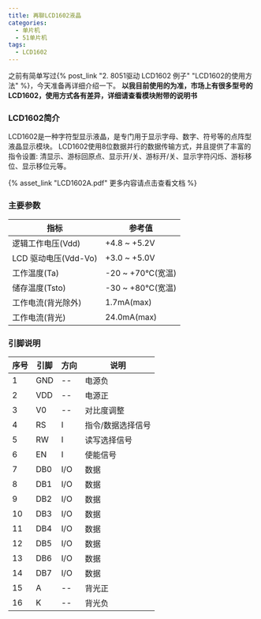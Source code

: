 ```yaml
---
title: 再聊LCD1602液晶
categories:
  - 单片机
  - 51单片机
tags:
  - LCD1602
---
```


之前有简单写过{% post_link "2. 8051驱动 LCD1602 例子" "LCD1602的使用方法" %}，今天准备再详细介绍一下。
**以我目前使用的为准，市场上有很多型号的LCD1602，使用方式各有差异，详细请查看模块附带的说明书**

### LCD1602简介
LCD1602是一种字符型显示液晶，是专门用于显示字母、数字、符号等的点阵型液晶显示模块。
LCD1602使用8位数据并行的数据传输方式，并且提供了丰富的指令设置: 清显示、游标回原点、显示开/关、游标开/关、显示字符闪烁、游标移位、显示移位元等。

{% asset_link "LCD1602A.pdf" 更多内容请点击查看文档 %}

<!-- more -->

### 主要参数
| 指标                | 参考值               |
|---------------------|--------------------|
| 逻辑工作电压(Vdd)     | +4.8 ~ +5.2V       |
| LCD 驱动电压(Vdd-Vo) | +3.0 ~ +5.0V        |
| 工作温度(Ta)         | -20 ~ +70°C(宽温)   |
| 储存温度(Tsto)       | -30 ~ +80°C(宽温)   |
| 工作电流(背光除外)    | 1.7mA(max)         |
| 工作电流(背光)        | 24.0mA(max)        |

### 引脚说明
| 序号 | 引脚 | 方向 | 说明 |
|-----|-----|-----|------|
| 1   | GND | --  | 电源负 |
| 2   | VDD | --  | 电源正 |
| 3   | V0  | --  | 对比度调整 |
| 4   | RS  | I   | 指令/数据选择信号 |
| 5   | RW  | I   | 读写选择信号 |
| 6   | EN  | I   | 使能信号 |
| 7   | DB0 | I/O | 数据 |
| 8   | DB1 | I/O | 数据 |
| 9   | DB2 | I/O | 数据 |
| 10   | DB3 | I/O | 数据 |
| 11   | DB4 | I/O | 数据 |
| 12   | DB5 | I/O | 数据 |
| 13   | DB6 | I/O | 数据 |
| 14   | DB7 | I/O | 数据 |
| 15   | A   | --  | 背光正 |
| 16   | K   | --  | 背光负 |
